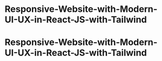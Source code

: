 # Responsive-Website-with-Modern-UI-UX-in-React-JS-with-Tailwind
# Responsive-Website-with-Modern-UI-UX-in-React-JS-with-Tailwind

